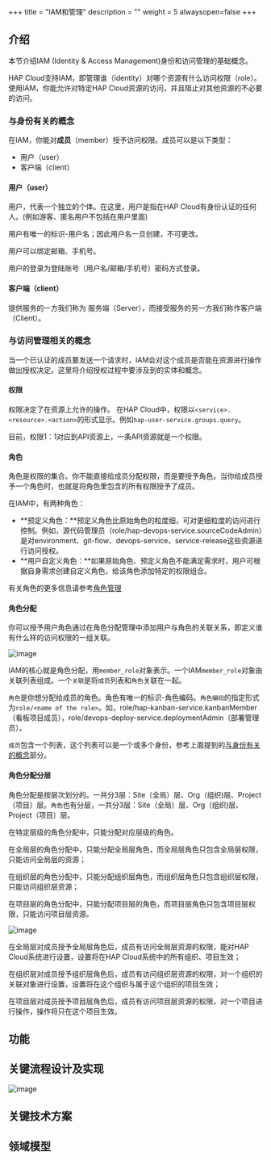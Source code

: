 ﻿+++
title = "IAM和管理"
description = ""
weight = 5
alwaysopen=false
+++

## 介绍

本节介绍IAM (Identity & Access Management)身份和访问管理的基础概念。

HAP Cloud支持IAM，即管理谁（identity）对哪个资源有什么访问权限（role）。
使用IAM，你能允许对特定HAP Cloud资源的访问，并且阻止对其他资源的不必要的访问。

<h3 id="1">与身份有关的概念</h3>

在IAM，你能对**成员**（member）授予访问权限。成员可以是以下类型：

- 用户（user）
- 客户端（client）

#### 用户（user）
 
用户，代表一个独立的个体。在这里，用户是指在HAP Cloud有身份认证的任何人。(例如游客、匿名用户不包括在用户里面)

用户有唯一的标识-用户名；因此用户名一旦创建，不可更改。

用户可以绑定邮箱、手机号。

用户的登录为登陆账号（用户名/邮箱/手机号）密码方式登录。

#### 客户端（client）

提供服务的一方我们称为 服务端（Server），而接受服务的另一方我们称作客户端（Client）。

### 与访问管理相关的概念

当一个已认证的成员要发送一个请求时，IAM会对这个成员是否能在资源进行操作做出授权决定。这里将介绍授权过程中要涉及到的实体和概念。

#### 权限

权限决定了在资源上允许的操作。 在HAP Cloud中，权限以`<service>.<resource>.<action>`的形式显示。例如`hap-user-service.groups.query`。

目前，权限1：1对应到API资源上，一条API资源就是一个权限。

#### 角色

角色是权限的集合。你不能直接给成员分配权限，而是要授予角色。当你给成员授予一个角色时，也就是将角色里包含的所有权限授予了成员。

在IAM中，有两种角色：

- **预定义角色：**预定义角色比原始角色的粒度细，可对更细粒度的访问进行控制。例如，源代码管理员（role/hap-devops-service.sourceCodeAdmin）是对environment、git-flow、devops-service、service-release这些资源进行访问授权。
- **用户自定义角色：**如果原始角色、预定义角色不能满足需求时，用户可根据自身需求创建自定义角色，给该角色添加特定的权限组合。

有关角色的更多信息请参考[角色管理](./site4_role)

#### 角色分配

你可以授予用户角色通过在角色分配管理中添加用户与角色的关联关系，即定义谁有什么样的访问权限的一组关联。


![image](/docs/user-guide/iam/image/iam_overview_policy.png)

IAM的核心就是角色分配，用`member_role`对象表示。一个IAM`member_role`对象由关联列表组成。一个`关联`是将`成员`列表和`角色`关联在一起。

`角色`是你想分配给成员的角色。角色有唯一的标识-角色编码。`角色编码`的指定形式为`role/<name of the role>`。如，role/hap-kanban-service.kanbanMember（看板项目成员），role/devops-deploy-service.deploymentAdmin（部署管理员）。

`成员`包含一个列表，这个列表可以是一个或多个身份，参考上面提到的[与身份有关的概念](#1)部分。

#### 角色分配分层

角色分配是按层次划分的。一共分3层：Site（全局）层、Org（组织)层、Project（项目）层。`角色`也有分层，一共分3层：Site（全局）层、Org（组织)层、Project（项目）层。

在特定层级的角色分配中，只能分配对应层级的角色。

在全局层的角色分配中，只能分配全局层角色，而全局层角色只包含全局层权限，只能访问全局层的资源；

在组织层的角色分配中，只能分配组织层角色，而组织层角色只包含组织层权限，只能访问组织层资源；

在项目层的角色分配中，只能分配项目层的角色，而项目层角色只包含项目层权限，只能访问项目层资源。

![image](/docs/user-guide/iam/image/policy_hierarchy.png)

在全局层对成员授予全局层角色后，成员有访问全局层资源的权限，能对HAP Cloud系统进行设置，设置将在HAP Cloud系统中的所有组织、项目生效；

在组织层对成员授予组织层角色后，成员有访问组织层资源的权限，对一个组织的关联对象进行设置，设置将在这个组织与属于这个组织的项目生效；

在项目层对成员授予项目层角色后，成员有访问项目层资源的权限，对一个项目进行操作，操作将只在这个项目生效。

## 功能

## 关键流程设计及实现

![image](/docs/user-guide/iam/image/1.png)



## 关键技术方案

## 领域模型
